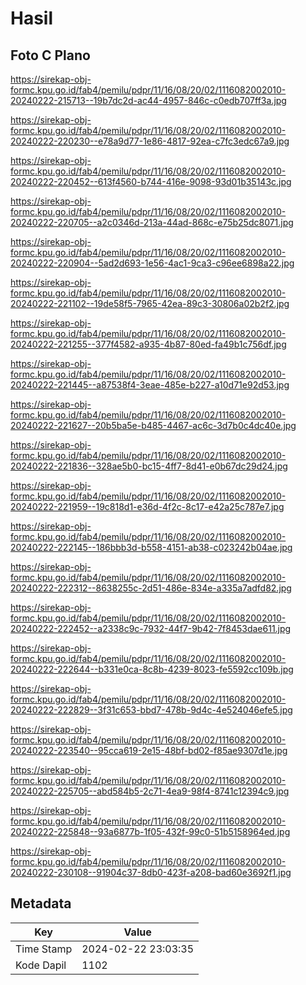 # Hasil

## Foto C Plano

https://sirekap-obj-formc.kpu.go.id/fab4/pemilu/pdpr/11/16/08/20/02/1116082002010-20240222-215713--19b7dc2d-ac44-4957-846c-c0edb707ff3a.jpg

https://sirekap-obj-formc.kpu.go.id/fab4/pemilu/pdpr/11/16/08/20/02/1116082002010-20240222-220230--e78a9d77-1e86-4817-92ea-c7fc3edc67a9.jpg

https://sirekap-obj-formc.kpu.go.id/fab4/pemilu/pdpr/11/16/08/20/02/1116082002010-20240222-220452--613f4560-b744-416e-9098-93d01b35143c.jpg

https://sirekap-obj-formc.kpu.go.id/fab4/pemilu/pdpr/11/16/08/20/02/1116082002010-20240222-220705--a2c0346d-213a-44ad-868c-e75b25dc8071.jpg

https://sirekap-obj-formc.kpu.go.id/fab4/pemilu/pdpr/11/16/08/20/02/1116082002010-20240222-220904--5ad2d693-1e56-4ac1-9ca3-c96ee6898a22.jpg

https://sirekap-obj-formc.kpu.go.id/fab4/pemilu/pdpr/11/16/08/20/02/1116082002010-20240222-221102--19de58f5-7965-42ea-89c3-30806a02b2f2.jpg

https://sirekap-obj-formc.kpu.go.id/fab4/pemilu/pdpr/11/16/08/20/02/1116082002010-20240222-221255--377f4582-a935-4b87-80ed-fa49b1c756df.jpg

https://sirekap-obj-formc.kpu.go.id/fab4/pemilu/pdpr/11/16/08/20/02/1116082002010-20240222-221445--a87538f4-3eae-485e-b227-a10d71e92d53.jpg

https://sirekap-obj-formc.kpu.go.id/fab4/pemilu/pdpr/11/16/08/20/02/1116082002010-20240222-221627--20b5ba5e-b485-4467-ac6c-3d7b0c4dc40e.jpg

https://sirekap-obj-formc.kpu.go.id/fab4/pemilu/pdpr/11/16/08/20/02/1116082002010-20240222-221836--328ae5b0-bc15-4ff7-8d41-e0b67dc29d24.jpg

https://sirekap-obj-formc.kpu.go.id/fab4/pemilu/pdpr/11/16/08/20/02/1116082002010-20240222-221959--19c818d1-e36d-4f2c-8c17-e42a25c787e7.jpg

https://sirekap-obj-formc.kpu.go.id/fab4/pemilu/pdpr/11/16/08/20/02/1116082002010-20240222-222145--186bbb3d-b558-4151-ab38-c023242b04ae.jpg

https://sirekap-obj-formc.kpu.go.id/fab4/pemilu/pdpr/11/16/08/20/02/1116082002010-20240222-222312--8638255c-2d51-486e-834e-a335a7adfd82.jpg

https://sirekap-obj-formc.kpu.go.id/fab4/pemilu/pdpr/11/16/08/20/02/1116082002010-20240222-222452--a2338c9c-7932-44f7-9b42-7f8453dae611.jpg

https://sirekap-obj-formc.kpu.go.id/fab4/pemilu/pdpr/11/16/08/20/02/1116082002010-20240222-222644--b331e0ca-8c8b-4239-8023-fe5592cc109b.jpg

https://sirekap-obj-formc.kpu.go.id/fab4/pemilu/pdpr/11/16/08/20/02/1116082002010-20240222-222829--3f31c653-bbd7-478b-9d4c-4e524046efe5.jpg

https://sirekap-obj-formc.kpu.go.id/fab4/pemilu/pdpr/11/16/08/20/02/1116082002010-20240222-223540--95cca619-2e15-48bf-bd02-f85ae9307d1e.jpg

https://sirekap-obj-formc.kpu.go.id/fab4/pemilu/pdpr/11/16/08/20/02/1116082002010-20240222-225705--abd584b5-2c71-4ea9-98f4-8741c12394c9.jpg

https://sirekap-obj-formc.kpu.go.id/fab4/pemilu/pdpr/11/16/08/20/02/1116082002010-20240222-225848--93a6877b-1f05-432f-99c0-51b5158964ed.jpg

https://sirekap-obj-formc.kpu.go.id/fab4/pemilu/pdpr/11/16/08/20/02/1116082002010-20240222-230108--91904c37-8db0-423f-a208-bad60e3692f1.jpg


## Metadata

| Key        | Value               |
| ---------- | ------------------- |
| Time Stamp | 2024-02-22 23:03:35 |
| Kode Dapil | 1102                |



